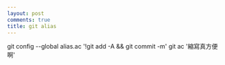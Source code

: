 ```yaml
---
layout: post
comments: true
title: git alias
---
```



git config --global alias.ac '!git add -A && git commit -m'
git ac '縮寫真方便啊'

